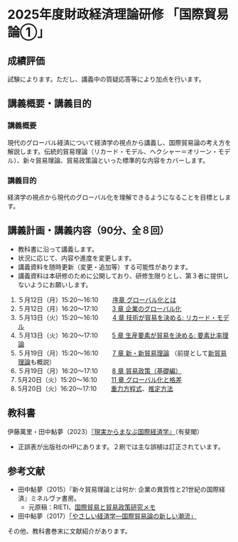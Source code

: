 # 2025年度財政経済理論研修 「国際貿易論①」


## 成績評価
試験によります。ただし、講義中の質疑応答等により加点を行います。


## 講義概要・講義目的
### 講義概要
現代のグローバル経済について経済学の視点から講義し、国際貿易論の考え方を解説します。伝統的貿易理論（リカード・モデル、ヘクシャー＝オリーン・モデル）、新々貿易理論、貿易政策論といった標準的な内容をカバーします。

### 講義目的
経済学の視点から現代のグローバル化を理解できるようになることを目標とします。


## 講義計画・講義内容（90分、全８回）

- 教科書に沿って講義します。
- 状況に応じて、内容や進度を変更します。
- 講義資料を随時更新（変更・追加等）する可能性があります。
- 講義資料は本研修のために公開しており、研修生限りとし、第３者に提供しないようにお願いします。

1.	５月12日（月）15:20～16:10　　 [序章 グローバル化とは](slides/00国際経済学は社会にどう役立つか.pptx)
2.	５月12日（月）16:20～17:10　　 [3 章 企業のグローバル化](slides/03企業のグローバル化.pptx)
3.	５月13日（火）15:20～16:10　　 [4 章 技術が貿易を決める: リカード・モデル](slides/04技術が貿易を決めるリカードモデルv2.pptx) 
4.	５月13日（火）16:20～17:10　　 [5 章 生産要素が貿易を決める: 要素比率理論](05生産要素が貿易を決めるv2.pptx)
5.	５月19日（月）15:20～16:10　　 [7 章 新・新貿易理論](slides/07新・新貿易理論.pptx) （前提として[新貿易理論](slides/trade2-01-new-trade-theory.pdf)も概説）
6.	５月19日（月）16:20～17:10　　 [8 章 貿易政策（基礎編）](slides/08貿易政策_基礎編.pptx)
7.	5月20日（火）15:20～16:10　　 [11 章 グローバル化と格差](slides/11グローバル化と格差.pptx)
8.	5月20日（火）16:20～17:10　　 [重力方程式](trade2-03-gravity.pdf)、[推定方法](Gravity.md)


## 教科書
伊藤萬里・田中鮎夢（2023）[『現実からまなぶ国際経済学』](https://www.yuhikaku.co.jp/books/detail/9784641200012)（有斐閣）

- 正誤表が出版社のHPにあります。２刷では主な誤植は訂正されています。

## 参考文献
- 田中鮎夢（2015）『新々貿易理論とは何か: 企業の異質性と21世紀の国際経済』ミネルヴァ書房。
  - 元原稿：RIETI、[国際貿易と貿易政策研究メモ](https://www.rieti.go.jp/users/tanaka-ayumu/serial/index.html)
- 田中鮎夢（2017）[「やさしい経済学―国際貿易論の新しい潮流」](https://www.rieti.go.jp/jp/papers/contribution/yasashii23/index.html)

その他、教科書巻末に文献紹介があります。



